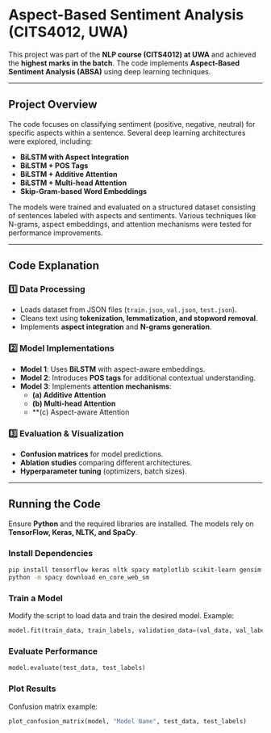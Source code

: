 
# **Aspect-Based Sentiment Analysis (CITS4012, UWA)**  

This project was part of the **NLP course (CITS4012) at UWA** and achieved the **highest marks in the batch**. The code implements **Aspect-Based Sentiment Analysis (ABSA)** using deep learning techniques.

---

## **Project Overview**  

The code focuses on classifying sentiment (positive, negative, neutral) for specific aspects within a sentence. Several deep learning architectures were explored, including:  

- **BiLSTM with Aspect Integration**  
- **BiLSTM + POS Tags**  
- **BiLSTM + Additive Attention**  
- **BiLSTM + Multi-head Attention**  
- **Skip-Gram-based Word Embeddings**  

The models were trained and evaluated on a structured dataset consisting of sentences labeled with aspects and sentiments. Various techniques like N-grams, aspect embeddings, and attention mechanisms were tested for performance improvements.

---

## **Code Explanation**  

### **1️⃣ Data Processing**  
- Loads dataset from JSON files (`train.json`, `val.json`, `test.json`).  
- Cleans text using **tokenization, lemmatization, and stopword removal**.  
- Implements **aspect integration** and **N-grams generation**.  

### **2️⃣ Model Implementations**  
- **Model 1**: Uses **BiLSTM** with aspect-aware embeddings.  
- **Model 2**: Introduces **POS tags** for additional contextual understanding.  
- **Model 3**: Implements **attention mechanisms**:
  - **(a) Additive Attention**
  - **(b) Multi-head Attention**
  - **(c) Aspect-aware Attention  

### **3️⃣ Evaluation & Visualization**  
- **Confusion matrices** for model predictions.  
- **Ablation studies** comparing different architectures.  
- **Hyperparameter tuning** (optimizers, batch sizes).  

---

## **Running the Code**  

Ensure **Python** and the required libraries are installed. The models rely on **TensorFlow, Keras, NLTK, and SpaCy**.  

### **Install Dependencies**  
```bash
pip install tensorflow keras nltk spacy matplotlib scikit-learn gensim
python -m spacy download en_core_web_sm
```

### **Train a Model**  
Modify the script to load data and train the desired model. Example:  
```python
model.fit(train_data, train_labels, validation_data=(val_data, val_labels), epochs=10, batch_size=64)
```

### **Evaluate Performance**  
```python
model.evaluate(test_data, test_labels)
```

### **Plot Results**  
Confusion matrix example:  
```python
plot_confusion_matrix(model, "Model Name", test_data, test_labels)
```
